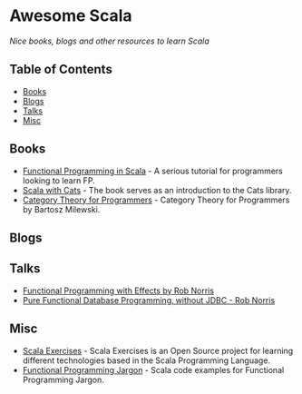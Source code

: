 # Awesome Scala

*Nice books, blogs and other resources to learn Scala*

## Table of Contents
- [Books](#books)
- [Blogs](#blogs)
- [Talks](#talks)
- [Misc](#misc)

## Books
* [Functional Programming in Scala](https://www.manning.com/books/functional-programming-in-scala) - A serious tutorial for programmers looking to learn FP.
* [Scala with Cats](https://www.scalawithcats.com/) - The book serves as an introduction to the Cats library.
* [Category Theory for Programmers](https://github.com/hmemcpy/milewski-ctfp-pdf) - Category Theory for Programmers by Bartosz Milewski.


## Blogs


## Talks
* [Functional Programming with Effects by Rob Norris](https://youtu.be/30q6BkBv5MY)
* [Pure Functional Database Programming‚ without JDBC - Rob Norris](https://youtu.be/NJrgj1vQeAI)

## Misc
* [Scala Exercises](https://www.scala-exercises.org/) - Scala Exercises is an Open Source project for learning different technologies based in the Scala Programming Language.
* [Functional Programming Jargon](https://github.com/ikhoon/functional-programming-jargon.scala) - Scala code examples for Functional Programming Jargon.